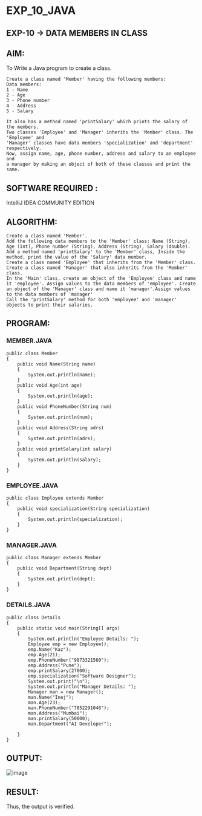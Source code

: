 # EXP_10_JAVA
## EXP-10 -> DATA MEMBERS IN CLASS
## AIM:
To Write a Java program to create a class.
```
Create a class named 'Member' having the following members:
Data members:
1 - Name
2 - Age
3 - Phone number
4 - Address
5 - Salary

It also has a method named 'printSalary' which prints the salary of the members.
Two classes 'Employee' and 'Manager' inherits the 'Member' class. The 'Employee' and 
'Manager' classes have data members 'specialization' and 'department' respectively. 
Now, assign name, age, phone number, address and salary to an employee and
a manager by making an object of both of these classes and print the same.
```

## SOFTWARE REQUIRED :
IntelliJ IDEA COMMUNITY EDITION

## ALGORITHM:
```
Create a class named 'Member'.
Add the following data members to the 'Member' class: Name (String), Age (int), Phone number (String), Address (String), Salary (double).
Add a method named 'printSalary' to the 'Member' class, Inside the method, print the value of the 'Salary' data member.
Create a class named 'Employee' that inherits from the 'Member' class.
Create a class named 'Manager' that also inherits from the 'Member' class.
In the 'Main' class, create an object of the 'Employee' class and name it 'employee'. Assign values to the data members of 'employee'. Create an object of the 'Manager' class and name it 'manager'.Assign values to the data members of 'manager'
Call the 'printSalary' method for both 'employee' and 'manager' objects to print their salaries.
```



## PROGRAM:
### MEMBER.JAVA
```
public class Member
{
    public void Name(String name)
    {
        System.out.println(name);
    }
    public void Age(int age)
    {
        System.out.println(age);
    }
    public void PhoneNumber(String num)
    {
        System.out.println(num);
    }
    public void Address(String adrs)
    {
        System.out.println(adrs);
    }
    public void printSalary(int salary)
    {
        System.out.println(salary);
    }
}
```
### EMPLOYEE.JAVA
```
public class Employee extends Member
{
    public void specialization(String specialization)
    {
        System.out.println(specialization);
    }
}
```
### MANAGER.JAVA
```
public class Manager extends Member
{
    public void Department(String dept)
    {
        System.out.println(dept);
    }
}
```
### DETAILS.JAVA

```
public class Details
{
    public static void main(String[] args)
    {
        System.out.println("Employee Details: ");
        Employee emp = new Employee();
        emp.Name("Kaz");
        emp.Age(21);
        emp.PhoneNumber("9873321560");
        emp.Address("Pune");
        emp.printSalary(27000);
        emp.specialization("Software Designer");
        System.out.print("\n");
        System.out.println("Manager Details: ");
        Manager man = new Manager();
        man.Name("Inej");
        man.Age(23);
        man.PhoneNumber("7852291046");
        man.Address("Mumbai");
        man.printSalary(50000);
        man.Department("AI Developer");

    }
}
```



## OUTPUT:
![image](https://github.com/anithapalani2123/EXP_10_JAVA/assets/94184990/e54eb2fc-737f-40e3-8306-26e1768abf5e)


## RESULT:
Thus, the output is verified.
















